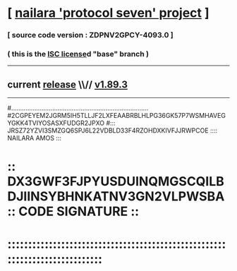 
# [ [nailara 'protocol seven' project](http://nailara.network/) ]

### [ source code version : ZDPNV2GPCY-4093.0 ]

### ( this is the [ISC license](license)d "base" branch )
---
## current [release](https://github.com/nailara-technologies/protocol-7/releases) \\\\// [v1.89.3](https://github.com/nailara-technologies/protocol-7/releases/tag/v1.89.3)
---

#.............................................................................
#2CGPEYEM2JGRM5IH5TLLJF2LXFEAABRBLHLPG36GK57P7WSMHAVEGYGKK4TVIYOSASXFUDGR2JPXO
#::: JRSZ72YZVI3SMZGQ6SPJ6L22VDBLD33F4RZOHDXKIVFJJRWPCOE :::: NAILARA AMOS :::
# :: DX3GWF3FJPYUSDUINQMGSCQILBDJIINSYBHNKATNV3GN2VLPWSBA :: CODE SIGNATURE ::
# ::::::::::::::::::::::::::::::::::::::::::::::::::::::::::::::::::::::::::::
